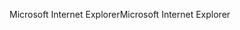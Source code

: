 <span data-ttu-id="30f75-101">Microsoft Internet Explorer</span><span class="sxs-lookup"><span data-stu-id="30f75-101">Microsoft Internet Explorer</span></span>